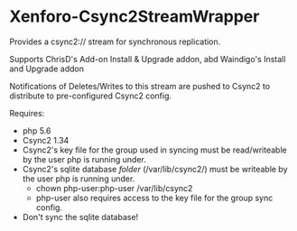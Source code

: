 Xenforo-Csync2StreamWrapper
======================

Provides a csync2:// stream for synchronous replication. 

Supports ChrisD's Add-on Install & Upgrade addon, abd Waindigo's Install and Upgrade addon

Notifications of Deletes/Writes to this stream are pushed to Csync2 to distribute to pre-configured Csync2 config. 

Requires:
- php 5.6
- Csync2 1.34
- Csync2's key file for the group used in syncing must be read/writeable by the user php is running under.
- Csync2's sqlite database *folder* (/var/lib/csync2/) must be writeable by the user php is running under.
    - chown php-user:php-user /var/lib/csync2
    - php-user also requires access to the key file for the group sync config.
- Don't sync the sqlite database!
    

